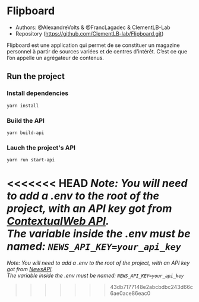 # Flipboard

* Authors: @AlexandreVolts & @FrancLagadec & ClementLB-Lab
* Repository (https://github.com/ClementLB-lab/Flipboard.git)

Flipboard est une application qui permet de se constituer un magazine personnel à partir de sources variées et de centres d’intérêt. C’est ce que l’on appelle un agrégateur de contenus.

## Run the project

### Install dependencies

```yarn install```

### Build the API

```yarn build-api```

### Lauch the project's API

```yarn run start-api```

<<<<<<< HEAD
*Note: You will need to add a .env to the root of the project, with an API key got from [ContextualWeb API](https://rapidapi.com/contextualwebsearch/api/web-search?endpoint=5b8644c1e4b09cbc25b00140).\
The variable inside the .env must be named: ```NEWS_API_KEY=your_api_key```*
=======
*Note: You will need to add a .env to the root of the project, with an API key got from [NewsAPI](https://newsapi.org/).\
The variable inside the .env must be named: ```NEWS_API_KEY=your_api_key```*
>>>>>>> 43db7177148e2abcbdbc243d66c6ae0ace86eac0

